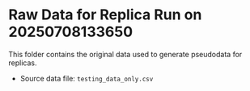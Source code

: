 # Raw Data for Replica Run on 20250708133650
This folder contains the original data used to generate pseudodata for replicas.

- Source data file: `testing_data_only.csv`
